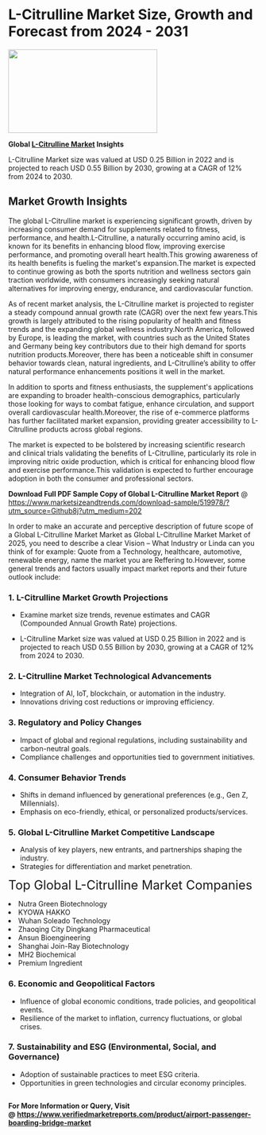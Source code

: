 <H1>L-Citrulline Market Size, Growth and Forecast from 2024 - 2031</H1><img class="aligncenter size-medium wp-image-584254" src="https://thirdeyenews.in/wp-content/uploads/2024/09/Global-Market-Research-300x168.jpeg" alt="" width="300" height="168" /><p><strong>Global&nbsp;<a href="https://www.marketsizeandtrends.com/download-sample/519978/?utm_source=Github8j?utm_medium=202">L-Citrulline Market</a> Insights</strong></p><p>L-Citrulline Market size was valued at USD 0.25 Billion in 2022 and is projected to reach USD 0.55 Billion by 2030, growing at a CAGR of 12% from 2024 to 2030.</p><p><h2>Market Growth Insights</h2> <p>The global L-Citrulline market is experiencing significant growth, driven by increasing consumer demand for supplements related to fitness, performance, and health.L-Citrulline, a naturally occurring amino acid, is known for its benefits in enhancing blood flow, improving exercise performance, and promoting overall heart health.This growing awareness of its health benefits is fueling the market's expansion.The market is expected to continue growing as both the sports nutrition and wellness sectors gain traction worldwide, with consumers increasingly seeking natural alternatives for improving energy, endurance, and cardiovascular function.</p> <p>As of recent market analysis, the L-Citrulline market is projected to register a steady compound annual growth rate (CAGR) over the next few years.This growth is largely attributed to the rising popularity of health and fitness trends and the expanding global wellness industry.North America, followed by Europe, is leading the market, with countries such as the United States and Germany being key contributors due to their high demand for sports nutrition products.Moreover, there has been a noticeable shift in consumer behavior towards clean, natural ingredients, and L-Citrulline’s ability to offer natural performance enhancements positions it well in the market.</p> <p>In addition to sports and fitness enthusiasts, the supplement's applications are expanding to broader health-conscious demographics, particularly those looking for ways to combat fatigue, enhance circulation, and support overall cardiovascular health.Moreover, the rise of e-commerce platforms has further facilitated market expansion, providing greater accessibility to L-Citrulline products across global regions.</p> <p>The market is expected to be bolstered by increasing scientific research and clinical trials validating the benefits of L-Citrulline, particularly its role in improving nitric oxide production, which is critical for enhancing blood flow and exercise performance.This validation is expected to further encourage adoption in both the consumer and professional sectors.</p> <p><span class=""><strong>Download Full PDF Sample Copy of Global L-Citrulline Market Report</strong> @ <a href="https://www.marketsizeandtrends.com/download-sample/519978/?utm_source=Github8j?utm_medium=202" target="_blank">https://www.marketsizeandtrends.com/download-sample/519978/?utm_source=Github8j?utm_medium=202</a></span></p><p>In order to make an accurate and perceptive description of future scope of a Global&nbsp;L-Citrulline Market Market as Global&nbsp;L-Citrulline Market Market of 2025, you need to describe a clear Vision &ndash; What Industry or Linda can you think of for example: Quote from a Technology, healthcare, automotive, renewable energy, name the market you are Reffering to.However, some general trends and factors usually impact market reports and their future outlook include:</p><h3>1.&nbsp;<strong>L-Citrulline Market Growth Projections</strong></h3><ul><li>Examine market size trends, revenue estimates and CAGR (Compounded Annual Growth Rate) projections.</li><li><p>L-Citrulline Market size was valued at USD 0.25 Billion in 2022 and is projected to reach USD 0.55 Billion by 2030, growing at a CAGR of 12% from 2024 to 2030.</p></li></ul><h3>2.&nbsp;<strong>L-Citrulline Market Technological Advancements</strong></h3><ul><li>Integration of AI, IoT, blockchain, or automation in the industry.</li><li>Innovations driving cost reductions or improving efficiency.</li></ul><h3>3.&nbsp;<strong>Regulatory and Policy Changes</strong></h3><ul><li>Impact of global and regional regulations, including sustainability and carbon-neutral goals.</li><li>Compliance challenges and opportunities tied to government initiatives.</li></ul><h3>4.&nbsp;<strong>Consumer Behavior Trends</strong></h3><ul><li>Shifts in demand influenced by generational preferences (e.g., Gen Z, Millennials).</li><li>Emphasis on eco-friendly, ethical, or personalized products/services.</li></ul><h3>5.&nbsp;<strong>Global L-Citrulline Market Competitive Landscape</strong></h3><ul><li>Analysis of key players, new entrants, and partnerships shaping the industry.</li><li>Strategies for differentiation and market penetration.</li></ul><p data-pm-slice="1 1 []"><span style="color: inherit; font-family: inherit; font-size: 25px;">Top Global L-Citrulline Market Companies</span></p><div class="" data-test-id=""><p><li>Nutra Green Biotechnology</li><li> KYOWA HAKKO</li><li> Wuhan Soleado Technology</li><li> Zhaoqing City Dingkang Pharmaceutical</li><li> Ansun Bioengineering</li><li> Shanghai Join-Ray Biotechnology</li><li> MH2 Biochemical</li><li> Premium Ingredient</li></p></div><h3>6.&nbsp;<strong>Economic and Geopolitical Factors</strong></h3><ul><li>Influence of global economic conditions, trade policies, and geopolitical events.</li><li>Resilience of the market to inflation, currency fluctuations, or global crises.</li></ul><h3>7.&nbsp;<strong>Sustainability and ESG (Environmental, Social, and Governance)</strong></h3><ul><li>Adoption of sustainable practices to meet ESG criteria.</li><li>Opportunities in green technologies and circular economy principles.</li></ul><h2><strong style="font-size: 14px;">For More Information or Query, Visit @&nbsp;</strong><a style="background-color: #ffffff; font-size: 14px;" href="https://www.marketsizeandtrends.com/report/l-citrulline-market/" target="_blank">https://www.verifiedmarketreports.com/product/airport-passenger-boarding-bridge-market</a></h2>